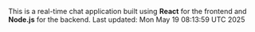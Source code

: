 This is a real-time chat application built using **React** for the frontend and **Node.js** for the backend.
Last updated: Mon May 19 08:13:59 UTC 2025
